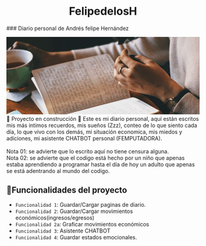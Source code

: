 <h1 align="center"> FelipedelosH </h1>
### Diario personal de Andrés felipe Hernández

![Banner](docs/banner.png)
:construction: Proyecto en construcción :construction:
Este es mi diario personal, aquí están escritos mis más intimos recuerdos, mis sueños (Zzz), conteo de lo que siento cada día, lo que vivo con los demás, mi situación economica, mis miedos y adiciones, mi asistente CHATBOT personal (FEMPUTADORA).
<br><br>
Nota 01: se advierte que lo escrito aquí no tiene censura alguna.
<br>
Nota 02: se advierte que el codigo está hecho por un niño que apenas estaba aprendiendo a programar hasta el día de hoy un adulto que apenas se está adentrando al mundo del codigo.

## :hammer:Funcionalidades del proyecto

- `Funcionalidad 1`: Guardar/Cargar paginas de diario.<br>
- `Funcionalidad 2`: Guardar/Cargar movimientos económicos(ingresos/egresos)<br>
- `Funcionalidad 2a`: Graficar movimientos económicos<br>
- `Funcionalidad 3`: Asistente CHATBOT<br>
- `Funcionalidad 4`: Guardar estados emocionales.<br>

